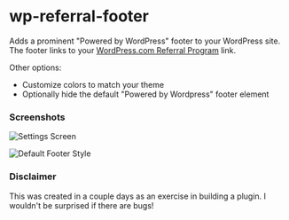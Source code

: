# wp-referral-footer

Adds a prominent "Powered by WordPress" footer to your WordPress site. The footer links to your [WordPress.com Referral Program](https://refer.wordpress.com) link.  

Other options: 

- Customize colors to match your theme
- Optionally hide the default "Powered by Wordpress" footer element

### Screenshots

![Settings Screen](https://cloudup.com/files/iU14mQWWeJQ/download)

![Default Footer Style](https://cloudup.com/files/iquZIfvM9Vd/download)

### Disclaimer

This was created in a couple days as an exercise in building a plugin. I wouldn't be surprised if there are bugs!